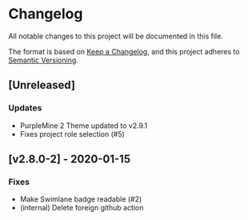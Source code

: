 # Changelog

All notable changes to this project will be documented in this file.

The format is based on [Keep a Changelog](https://keepachangelog.com/en/1.0.0/),
and this project adheres to [Semantic Versioning](https://semver.org/spec/v2.0.0.html).

## [Unreleased]
### Updates
- PurpleMine 2 Theme updated to v2.9.1
- Fixes project role selection (#5)

## [v2.8.0-2] - 2020-01-15
### Fixes
- Make Swimlane badge readable (#2)
- (internal) Delete foreign github action
